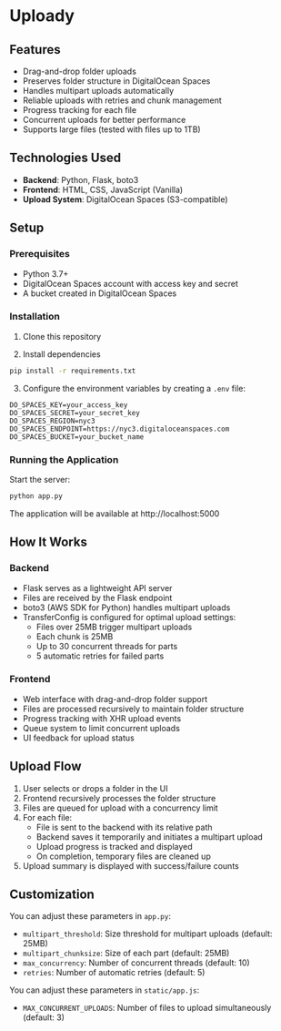 # Uploady

## Features

- Drag-and-drop folder uploads
- Preserves folder structure in DigitalOcean Spaces
- Handles multipart uploads automatically
- Reliable uploads with retries and chunk management
- Progress tracking for each file
- Concurrent uploads for better performance
- Supports large files (tested with files up to 1TB)

## Technologies Used

- **Backend**: Python, Flask, boto3
- **Frontend**: HTML, CSS, JavaScript (Vanilla)
- **Upload System**: DigitalOcean Spaces (S3-compatible)

## Setup

### Prerequisites

- Python 3.7+
- DigitalOcean Spaces account with access key and secret
- A bucket created in DigitalOcean Spaces

### Installation

1. Clone this repository

2. Install dependencies
```bash
pip install -r requirements.txt
```

3. Configure the environment variables by creating a `.env` file:
```
DO_SPACES_KEY=your_access_key
DO_SPACES_SECRET=your_secret_key
DO_SPACES_REGION=nyc3
DO_SPACES_ENDPOINT=https://nyc3.digitaloceanspaces.com
DO_SPACES_BUCKET=your_bucket_name
```

### Running the Application

Start the server:
```bash
python app.py
```

The application will be available at http://localhost:5000

## How It Works

### Backend

- Flask serves as a lightweight API server
- Files are received by the Flask endpoint
- boto3 (AWS SDK for Python) handles multipart uploads
- TransferConfig is configured for optimal upload settings:
  - Files over 25MB trigger multipart uploads
  - Each chunk is 25MB
  - Up to 30 concurrent threads for parts
  - 5 automatic retries for failed parts

### Frontend

- Web interface with drag-and-drop folder support
- Files are processed recursively to maintain folder structure
- Progress tracking with XHR upload events
- Queue system to limit concurrent uploads
- UI feedback for upload status

## Upload Flow

1. User selects or drops a folder in the UI
2. Frontend recursively processes the folder structure
3. Files are queued for upload with a concurrency limit
4. For each file:
   - File is sent to the backend with its relative path
   - Backend saves it temporarily and initiates a multipart upload
   - Upload progress is tracked and displayed
   - On completion, temporary files are cleaned up
5. Upload summary is displayed with success/failure counts

## Customization

You can adjust these parameters in `app.py`:

- `multipart_threshold`: Size threshold for multipart uploads (default: 25MB)
- `multipart_chunksize`: Size of each part (default: 25MB)
- `max_concurrency`: Number of concurrent threads (default: 10)
- `retries`: Number of automatic retries (default: 5)

You can adjust these parameters in `static/app.js`:

- `MAX_CONCURRENT_UPLOADS`: Number of files to upload simultaneously (default: 3)